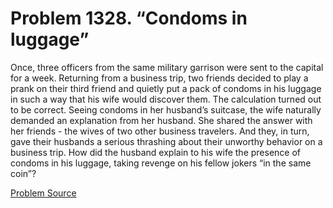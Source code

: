 # Problem 1328. “Condoms in luggage”

Once, three officers from the same military garrison were sent to the capital for a week. Returning from a business trip, two friends decided to play a prank on their third friend and quietly put a pack of condoms in his luggage in such a way that his wife would discover them. The calculation turned out to be correct. Seeing condoms in her husband’s suitcase, the wife naturally demanded an explanation from her husband. She shared the answer with her friends - the wives of two other business travelers. And they, in turn, gave their husbands a serious thrashing about their unworthy behavior on a business trip. How did the husband explain to his wife the presence of condoms in his luggage, taking revenge on his fellow jokers “in the same coin”?

[Problem Source](https://www.trizland.ru/tasks/6097/)